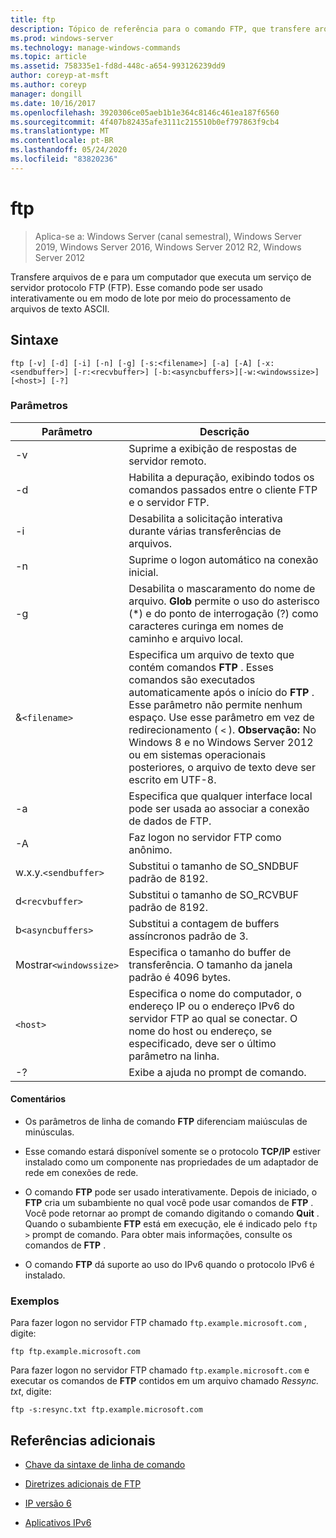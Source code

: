 ```yaml
---
title: ftp
description: Tópico de referência para o comando FTP, que transfere arquivos de e para um computador que executa um serviço de servidor de protocolo FTP (FTP).
ms.prod: windows-server
ms.technology: manage-windows-commands
ms.topic: article
ms.assetid: 758335e1-fd8d-448c-a654-993126239dd9
author: coreyp-at-msft
ms.author: coreyp
manager: dongill
ms.date: 10/16/2017
ms.openlocfilehash: 3920306ce05aeb1b1e364c8146c461ea187f6560
ms.sourcegitcommit: 4f407b82435afe3111c215510b0ef797863f9cb4
ms.translationtype: MT
ms.contentlocale: pt-BR
ms.lasthandoff: 05/24/2020
ms.locfileid: "83820236"
---
```

# <a name="ftp"></a>ftp

> Aplica-se a: Windows Server (canal semestral), Windows Server 2019, Windows Server 2016, Windows Server 2012 R2, Windows Server 2012

Transfere arquivos de e para um computador que executa um serviço de servidor protocolo FTP (FTP). Esse comando pode ser usado interativamente ou em modo de lote por meio do processamento de arquivos de texto ASCII.

## <a name="syntax"></a>Sintaxe

```
ftp [-v] [-d] [-i] [-n] [-g] [-s:<filename>] [-a] [-A] [-x:<sendbuffer>] [-r:<recvbuffer>] [-b:<asyncbuffers>][-w:<windowssize>][<host>] [-?]
```

### <a name="parameters"></a>Parâmetros

| Parâmetro | Descrição |
| ----------| ----------- |
| -v | Suprime a exibição de respostas de servidor remoto. |
| -d | Habilita a depuração, exibindo todos os comandos passados entre o cliente FTP e o servidor FTP. |
| -i | Desabilita a solicitação interativa durante várias transferências de arquivos. |
| -n | Suprime o logon automático na conexão inicial. |
| -g | Desabilita o mascaramento do nome de arquivo.  **Glob** permite o uso do asterisco (*) e do ponto de interrogação (?) como caracteres curinga em nomes de caminho e arquivo local. |
| &`<filename>` | Especifica um arquivo de texto que contém comandos **FTP** . Esses comandos são executados automaticamente após o início do **FTP** . Esse parâmetro não permite nenhum espaço. Use esse parâmetro em vez de redirecionamento ( `<` ). **Observação:** No Windows 8 e no Windows Server 2012 ou em sistemas operacionais posteriores, o arquivo de texto deve ser escrito em UTF-8. |
| -a | Especifica que qualquer interface local pode ser usada ao associar a conexão de dados de FTP. |
| -A | Faz logon no servidor FTP como anônimo. |
| w.x.y.`<sendbuffer> `| Substitui o tamanho de SO_SNDBUF padrão de 8192. |
| d`<recvbuffer>` | Substitui o tamanho de SO_RCVBUF padrão de 8192. |
| b`<asyncbuffers>` | Substitui a contagem de buffers assíncronos padrão de 3. |
| Mostrar`<windowssize>` | Especifica o tamanho do buffer de transferência. O tamanho da janela padrão é 4096 bytes. |
| `<host>` | Especifica o nome do computador, o endereço IP ou o endereço IPv6 do servidor FTP ao qual se conectar. O nome do host ou endereço, se especificado, deve ser o último parâmetro na linha. |
| -? | Exibe a ajuda no prompt de comando. |

#### <a name="remarks"></a>Comentários

- Os parâmetros de linha de comando **FTP** diferenciam maiúsculas de minúsculas.

- Esse comando estará disponível somente se o protocolo **TCP/IP** estiver instalado como um componente nas propriedades de um adaptador de rede em conexões de rede.

- O comando **FTP** pode ser usado interativamente. Depois de iniciado, o **FTP** cria um subambiente no qual você pode usar comandos de **FTP** . Você pode retornar ao prompt de comando digitando o comando **Quit** . Quando o subambiente **FTP** está em execução, ele é indicado pelo `ftp >` prompt de comando. Para obter mais informações, consulte os comandos de **FTP** .

- O comando **FTP** dá suporte ao uso do IPv6 quando o protocolo IPv6 é instalado.

### <a name="examples"></a>Exemplos

Para fazer logon no servidor FTP chamado `ftp.example.microsoft.com` , digite:

```
ftp ftp.example.microsoft.com
```

Para fazer logon no servidor FTP chamado `ftp.example.microsoft.com` e executar os comandos de **FTP** contidos em um arquivo chamado *Ressync. txt*, digite:

```
ftp -s:resync.txt ftp.example.microsoft.com
```

## <a name="additional-references"></a>Referências adicionais

- [Chave da sintaxe de linha de comando](command-line-syntax-key.md)

- [Diretrizes adicionais de FTP](https://docs.microsoft.com/previous-versions/orphan-topics/ws.10/cc756013(v=ws.10))

- [IP versão 6](https://docs.microsoft.com/previous-versions/windows/it-pro/windows-server-2003/cc738636(v=ws.10))

- [Aplicativos IPv6](https://docs.microsoft.com/previous-versions/windows/it-pro/windows-server-2003/cc782509(v=ws.10))
